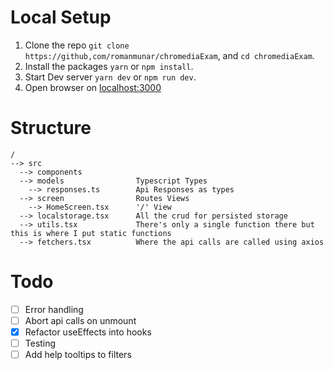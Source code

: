 # Local Setup

1. Clone the repo `git clone https://github,com/romanmunar/chromediaExam`, and `cd chromediaExam`.
2. Install the packages `yarn` or `npm install`.
3. Start Dev server `yarn dev` or `npm run dev`.
4. Open browser on [localhost:3000](https://localhost:3000)

# Structure

```
/
--> src
  --> components
  --> models                Typescript Types
    --> responses.ts        Api Responses as types
  --> screen                Routes Views
    --> HomeScreen.tsx      '/' View
  --> localstorage.tsx      All the crud for persisted storage
  --> utils.tsx             There's only a single function there but this is where I put static functions
  --> fetchers.tsx          Where the api calls are called using axios
```

# Todo

- [ ] Error handling
- [ ] Abort api calls on unmount
- [x] Refactor useEffects into hooks
- [ ] Testing
- [ ] Add help tooltips to filters
